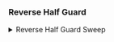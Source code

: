 ### Reverse Half Guard

<details>
<summary>Reverse Half Guard Sweep</summary>

You have opponents right leg in half guard with your left arm around opponents back. \
They jump over to your left. \
Face right and move knees to your right. \
Your right palm goes Infront of your right thigh and under opponents trapped knee \
 palm open. Your right leg hooks the outside of their leg and kicks towards your \
head. Go into side control. \
If opponent jumps back to your right, use their momentum to push them forward and \
take their back. \
</details>